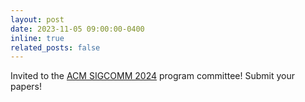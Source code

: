 ```yaml
---
layout: post
date: 2023-11-05 09:00:00-0400
inline: true
related_posts: false
---
```


Invited to the [ACM SIGCOMM 2024](https://conferences.sigcomm.org/sigcomm/2024/) program committee! Submit your papers!
